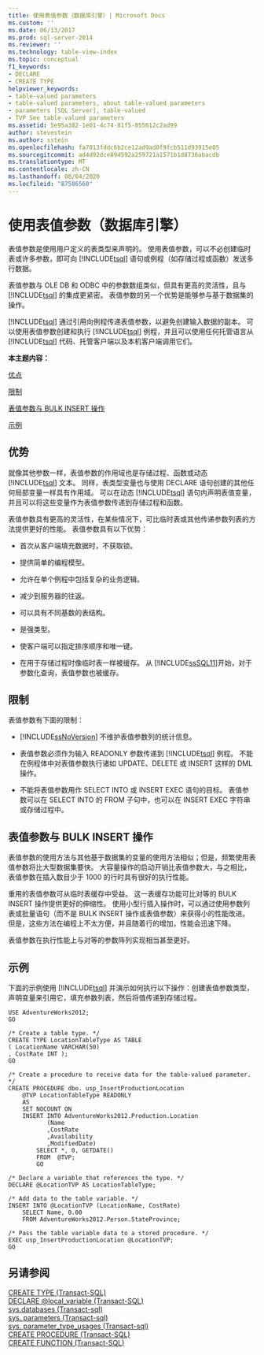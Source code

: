 ```yaml
---
title: 使用表值参数（数据库引擎）| Microsoft Docs
ms.custom: ''
ms.date: 06/13/2017
ms.prod: sql-server-2014
ms.reviewer: ''
ms.technology: table-view-index
ms.topic: conceptual
f1_keywords:
- DECLARE
- CREATE TYPE
helpviewer_keywords:
- table-valued parameters
- table-valued parameters, about table-valued parameters
- parameters [SQL Server], table-valued
- TVP See table-valued parameters
ms.assetid: 5e95a382-1e01-4c74-81f5-055612c2ad99
author: stevestein
ms.author: sstein
ms.openlocfilehash: fa7013fddc6b2ce12ad9ad0f9fcb511d93915e05
ms.sourcegitcommit: ad4d92dce894592a259721a1571b1d8736abacdb
ms.translationtype: MT
ms.contentlocale: zh-CN
ms.lasthandoff: 08/04/2020
ms.locfileid: "87586560"
---
```

# <a name="use-table-valued-parameters-database-engine"></a>使用表值参数（数据库引擎）
  表值参数是使用用户定义的表类型来声明的。 使用表值参数，可以不必创建临时表或许多参数，即可向 [!INCLUDE[tsql](../../includes/tsql-md.md)] 语句或例程（如存储过程或函数）发送多行数据。  
  
 表值参数与 OLE DB 和 ODBC 中的参数数组类似，但具有更高的灵活性，且与 [!INCLUDE[tsql](../../includes/tsql-md.md)] 的集成更紧密。 表值参数的另一个优势是能够参与基于数据集的操作。  
  
 [!INCLUDE[tsql](../../includes/tsql-md.md)] 通过引用向例程传递表值参数，以避免创建输入数据的副本。 可以使用表值参数创建和执行 [!INCLUDE[tsql](../../includes/tsql-md.md)] 例程，并且可以使用任何托管语言从 [!INCLUDE[tsql](../../includes/tsql-md.md)] 代码、托管客户端以及本机客户端调用它们。  
  
 **本主题内容：**  
  
 [优点](#Benefits)  
  
 [限制](#Restrictions)  
  
 [表值参数与 BULK INSERT 操作](#BulkInsert)  
  
 [示例](#Example)  
  
##  <a name="benefits"></a><a name="Benefits"></a> 优势  
 就像其他参数一样，表值参数的作用域也是存储过程、函数或动态 [!INCLUDE[tsql](../../includes/tsql-md.md)] 文本。 同样，表类型变量也与使用 DECLARE 语句创建的其他任何局部变量一样具有作用域。 可以在动态 [!INCLUDE[tsql](../../includes/tsql-md.md)] 语句内声明表值变量，并且可以将这些变量作为表值参数传递到存储过程和函数。  
  
 表值参数具有更高的灵活性，在某些情况下，可比临时表或其他传递参数列表的方法提供更好的性能。 表值参数具有以下优势：  
  
-   首次从客户端填充数据时，不获取锁。  
  
-   提供简单的编程模型。  
  
-   允许在单个例程中包括复杂的业务逻辑。  
  
-   减少到服务器的往返。  
  
-   可以具有不同基数的表结构。  
  
-   是强类型。  
  
-   使客户端可以指定排序顺序和唯一键。  
  
-   在用于存储过程时像临时表一样被缓存。 从 [!INCLUDE[ssSQL11](../../includes/sssql11-md.md)]开始，对于参数化查询，表值参数也被缓存。  
  
##  <a name="restrictions"></a><a name="Restrictions"></a> 限制  
 表值参数有下面的限制：  
  
-   [!INCLUDE[ssNoVersion](../../includes/ssnoversion-md.md)] 不维护表值参数列的统计信息。  
  
-   表值参数必须作为输入 READONLY 参数传递到 [!INCLUDE[tsql](../../includes/tsql-md.md)] 例程。 不能在例程体中对表值参数执行诸如 UPDATE、DELETE 或 INSERT 这样的 DML 操作。  
  
-   不能将表值参数用作 SELECT INTO 或 INSERT EXEC 语句的目标。 表值参数可以在 SELECT INTO 的 FROM 子句中，也可以在 INSERT EXEC 字符串或存储过程中。  
  
##  <a name="table-valued-parameters-vs-bulk-insert-operations"></a><a name="BulkInsert"></a>表值参数与 BULK INSERT 操作  
 表值参数的使用方法与其他基于数据集的变量的使用方法相似；但是，频繁使用表值参数将比大型数据集要快。 大容量操作的启动开销比表值参数大，与之相比，表值参数在插入数目少于 1000 的行时具有很好的执行性能。  
  
 重用的表值参数可从临时表缓存中受益。 这一表缓存功能可比对等的 BULK INSERT 操作提供更好的伸缩性。 使用小型行插入操作时，可以通过使用参数列表或批量语句（而不是 BULK INSERT 操作或表值参数）来获得小的性能改进。 但是，这些方法在编程上不太方便，并且随着行的增加，性能会迅速下降。  
  
 表值参数在执行性能上与对等的参数阵列实现相当甚至更好。  
  
##  <a name="example"></a><a name="Example"></a> 示例  
 下面的示例使用 [!INCLUDE[tsql](../../includes/tsql-md.md)] 并演示如何执行以下操作：创建表值参数类型，声明变量来引用它，填充参数列表，然后将值传递到存储过程。  
  
```  
USE AdventureWorks2012;  
GO  
  
/* Create a table type. */  
CREATE TYPE LocationTableType AS TABLE   
( LocationName VARCHAR(50)  
, CostRate INT );  
GO  
  
/* Create a procedure to receive data for the table-valued parameter. */  
CREATE PROCEDURE dbo. usp_InsertProductionLocation  
    @TVP LocationTableType READONLY  
    AS   
    SET NOCOUNT ON  
    INSERT INTO AdventureWorks2012.Production.Location  
           (Name  
           ,CostRate  
           ,Availability  
           ,ModifiedDate)  
        SELECT *, 0, GETDATE()  
        FROM  @TVP;  
        GO  
  
/* Declare a variable that references the type. */  
DECLARE @LocationTVP AS LocationTableType;  
  
/* Add data to the table variable. */  
INSERT INTO @LocationTVP (LocationName, CostRate)  
    SELECT Name, 0.00  
    FROM AdventureWorks2012.Person.StateProvince;  
  
/* Pass the table variable data to a stored procedure. */  
EXEC usp_InsertProductionLocation @LocationTVP;  
GO  
```  
  
## <a name="see-also"></a>另请参阅  
 [CREATE TYPE (Transact-SQL)](/sql/t-sql/statements/create-type-transact-sql)   
 [DECLARE @local_variable (Transact-SQL)](/sql/t-sql/language-elements/declare-local-variable-transact-sql)   
 [sys.databases &#40;Transact-sql&#41;](/sql/relational-databases/system-catalog-views/sys-types-transact-sql)   
 [sys. parameters &#40;Transact-sql&#41;](/sql/relational-databases/system-catalog-views/sys-parameters-transact-sql)   
 [sys. parameter_type_usages &#40;Transact-sql&#41;](/sql/relational-databases/system-catalog-views/sys-parameter-type-usages-transact-sql)   
 [CREATE PROCEDURE (Transact-SQL)](/sql/t-sql/statements/create-procedure-transact-sql)   
 [CREATE FUNCTION (Transact-SQL)](/sql/t-sql/statements/create-function-transact-sql)  
  
  
